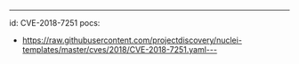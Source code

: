---
id: CVE-2018-7251
pocs:
  - https://raw.githubusercontent.com/projectdiscovery/nuclei-templates/master/cves/2018/CVE-2018-7251.yaml---
